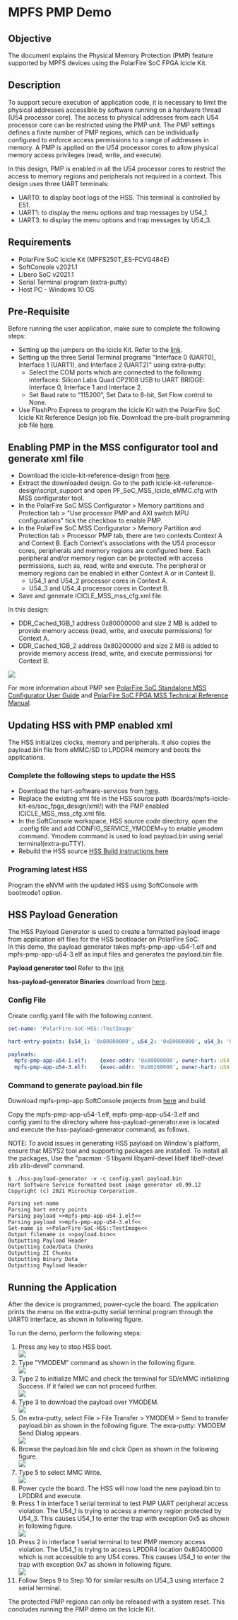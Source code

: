 # MPFS PMP Demo

## Objective

The document explains the Physical Memory Protection (PMP) feature supported by MPFS devices using the PolarFire SoC FPGA Icicle Kit.

## Description

To support secure execution of application code, it is necessary to limit the physical addresses accessible by software running on a hardware thread (U54 processor core). The access to physical addresses from each U54 processor core can be restricted using the PMP unit.
The PMP settings defines a finite number of PMP regions, which can be individually configured to enforce access permissions to a range of addresses in memory.
A PMP is applied on the U54 processor cores to allow physical memory access privileges (read, write, and execute).

In this design, PMP is enabled in all the U54 processor cores to restrict the access to memory regions and peripherals not required in a context. This design uses three UART terminals:

* UART0: to display boot logs of the HSS. This terminal is controlled by E51.
* UART1: to display the menu options and trap messages by U54_1.
* UART3: to display the menu options and trap messages by U54_3.

## Requirements

* PolarFire SoC Icicle Kit (MPFS250T_ES-FCVG484E)
* SoftConsole v2021.1
* Libero SoC v2021.1
* Serial Terminal program (extra-putty)
* Host PC - Windows 10 OS

## Pre-Requisite

Before running the user application, make sure to complete the following steps:

* Setting up the jumpers on the Icicle Kit. Refer to the [link](https://mi-v-ecosystem.github.io/redirects/updating-icicle-kit_updating-icicle-kit-design-and-linux).
* Setting up the three Serial Terminal programs "Interface 0 (UART0), Interface 1 (UART1), and Interface 2 (UART2)" using extra-putty:
  * Select the COM ports which are connected to the following interfaces: Silicon Labs Quad CP2108 USB to UART BRIDGE: Interface 0, Interface 1 and Interface 2.
  * Set Baud rate to “115200”, Set Data to 8-bit, Set Flow control to None.
* Use FlashPro Express to program the Icicle Kit with the PolarFire SoC Icicle Kit Reference Design job file. Download the pre-built programming job file [here](https://mi-v-ecosystem.github.io/redirects/releases-icicle-kit-reference-design).

## Enabling PMP in the MSS configurator tool and generate xml file

* Download the icicle-kit-reference-design from [here](https://mi-v-ecosystem.github.io/redirects/releases-icicle-kit-reference-design).
* Extract the downloaded design. Go to the path icicle-kit-reference-design\script_support and open PF_SoC_MSS_Icicle_eMMC.cfg with MSS configurator tool.
* In the PolarFire SoC MSS Configurator > Memory partitions and Protection tab > "Use processor PMP and AXI switch MPU configurations" tick the checkbox to enable PMP.
* In the PolarFire SoC MSS Configurator > Memory Partition and Protection tab > Processor PMP tab, there are two contexts Context A and Context B. Each Context's associations with the U54 processor cores, peripherals and memory regions are configured here. Each peripheral and/or memory region can be protected with access permissions, such as, read, write and execute. The peripheral or memory regions can be enabled in either Context A or in Context B.
  * U54_1 and U54_2 processor cores in Context A.
  * U54_3 and U54_4 processor cores in Context B.
* Save and generate ICICLE_MSS_mss_cfg.xml file.

In this design:

* DDR_Cached_1GB_1 address 0x80000000 and size 2 MB is added to provide memory access (read, write, and execute permissions) for Context A.
* DDR_Cached_1GB_2 address 0x80200000 and size 2 MB is added to provide memory access (read, write, and execute permissions) for Context B.

![](./images/mpfs-pmp-demo/mss.jpg)

For more information about PMP see [PolarFire SoC Standalone MSS Configurator User Guide](https://www.microsemi.com/product-directory/soc-design-tools/5587-pfsoc-mss-configurator-tool#documents) and [PolarFire SoC FPGA MSS Technical Reference Manual](https://www.microsemi.com/document-portal/doc_download/1245725-polarfire-soc-fpga-mss-technical-reference-manual).

## Updating HSS with PMP enabled xml

The HSS initializes clocks, memory and peripherals. It also copies the payload.bin file from eMMC/SD to LPDDR4 memory and boots the applications.

### Complete the following steps to update the HSS

* Download the hart-software-services from [here](https://mi-v-ecosystem.github.io/redirects/releases-hart-software-services).
* Replace the existing xml file in the HSS source path (boards/mpfs-icicle-kit-es/soc_fpga_design/xml/) with the PMP enabled ICICLE_MSS_mss_cfg.xml file.
* In the SoftConsole workspace, HSS source code directory, open the .config file and add CONFIG_SERVICE_YMODEM=y to enable ymodem command. Ymodem command is used to load payload.bin using serial terminal(extra-puTTY).
* Rebuild the HSS source [HSS Build instructions here](https://mi-v-ecosystem.github.io/redirects/software-development_polarfire-soc-software-tool-flow)

### Programing latest HSS

Program the eNVM with the updated HSS using SoftConsole with bootmode1 option.

## HSS Payload Generation

The HSS Payload Generator is used to create a formatted payload image from application elf files for the HSS bootloader on PolarFire SoC.  
In this demo, the payload generator takes mpfs-pmp-app-u54-1.elf and mpfs-pmp-app-u54-3.elf as input files and generates the payload.bin file.

**Payload generator tool** Refer to the [link](https://mi-v-ecosystem.github.io/redirects/tool-hss-payload-generator)

**hss-payload-generator Binaries** download from [here](https://mi-v-ecosystem.github.io/redirects/releases-hart-software-services).

### Config File

Create config.yaml file with the following content.

```yaml
set-name: 'PolarFire-SoC-HSS::TestImage'

hart-entry-points: {u54_1: '0x80000000', u54_2: '0xB0000000', u54_3: '0x80200000', u54_4: '0xB0000000'}

payloads:
  mpfs-pmp-app-u54-1.elf:    {exec-addr: '0x80000000', owner-hart: u54_1, priv-mode: prv_m}
  mpfs-pmp-app-u54-3.elf:    {exec-addr: '0x80200000', owner-hart: u54_3, priv-mode: prv_m}
```

### Command to generate payload.bin file

Download mpfs-pmp-app SoftConsole projects from [here](https://mi-v-ecosystem.github.io/redirects/demo-mpfs-pmp-demo) and build.

Copy the mpfs-pmp-app-u54-1.elf, mpfs-pmp-app-u54-3.elf and config.yaml to the directory where hss-payload-generator.exe is located and execute the hss-payload-generator command, as follows.

NOTE: To avoid issues in generating HSS payload on Window's platform, ensure that MSYS2 tool and supporting packages are installed. To install all the packages, Use the "pacman -S libyaml libyaml-devel libelf libelf-devel zlib zlib-devel" command.

```text
$ ./hss-payload-generator -v -c config.yaml payload.bin
Hart Software Service formatted boot image generator v0.99.12
Copyright (c) 2021 Microchip Corporation.

Parsing set-name
Parsing hart entry points
Parsing payload >>mpfs-pmp-app-u54-1.elf<<
Parsing payload >>mpfs-pmp-app-u54-3.elf<<
Set-name is >>PolarFire-SoC-HSS::TestImage<<
Output filename is >>payload.bin<<
Outputting Payload Header
Outputting Code/Data Chunks
Outputting ZI Chunks
Outputting Binary Data
Outputting Payload Header
```

## Running the Application

After the device is programmed, power-cycle the board. The application prints the menu on the extra-putty serial terminal program through the UART0 interface, as shown in following figure.

To run the demo, perform the following steps:

1. Press any key to stop HSS boot.  
  ![](./images/mpfs-pmp-demo/cmd-hss.jpg)
2. Type "YMODEM" command as shown in the following figure.  
  ![](./images/mpfs-pmp-demo/ymodem.jpg)
3. Type 2 to initialize MMC and check the terminal for SD/eMMC initializing Success. If it failed we can not proceed further.  
  ![](./images/mpfs-pmp-demo/mmc-init.jpg)
4. Type 3 to download the payload over YMODEM.  
  ![](./images/mpfs-pmp-demo/ymodem-start.jpg)
5. On extra-putty, select File > File Transfer > YMODEM > Send to transfer payload.bin as shown in the following figure. The exra-putty: YMODEM Send Dialog appears.  
  ![](./images/mpfs-pmp-demo/ymodem-send.jpg)
6. Browse the payload.bin file and click Open as shown in the following figure.  
  ![](./images/mpfs-pmp-demo/payload.jpg)
7. Type 5 to select MMC Write.  
  ![](./images/mpfs-pmp-demo/mmc-write.jpg)
8. Power cycle the board. The HSS will now load the new payload.bin to LPDDR4 and execute.
9. Press 1 in interface 1 serial terminal to test PMP UART peripheral access violation. The U54_1 is trying to access a memory region protected by U54_3. This causes U54_1 to enter the trap with exception 0x5 as shown in following figure.  
  ![](./images/mpfs-pmp-demo/press-1.jpg)
10. Press 2 in interface 1 serial terminal to test PMP memory access violation. The U54_1 is trying to access LPDDR4 location 0x80400000 which is not accessible to any U54 cores. This causes U54_1 to enter the trap with exception 0x7 as shown in following figure.  
  ![](./images/mpfs-pmp-demo/press-2.jpg)
11. Follow Steps 9 to Step 10 for similar results on U54_3 using interface  2 serial terminal.

The protected PMP regions can only be released with a system reset. This concludes running the PMP demo on the Icicle Kit.
